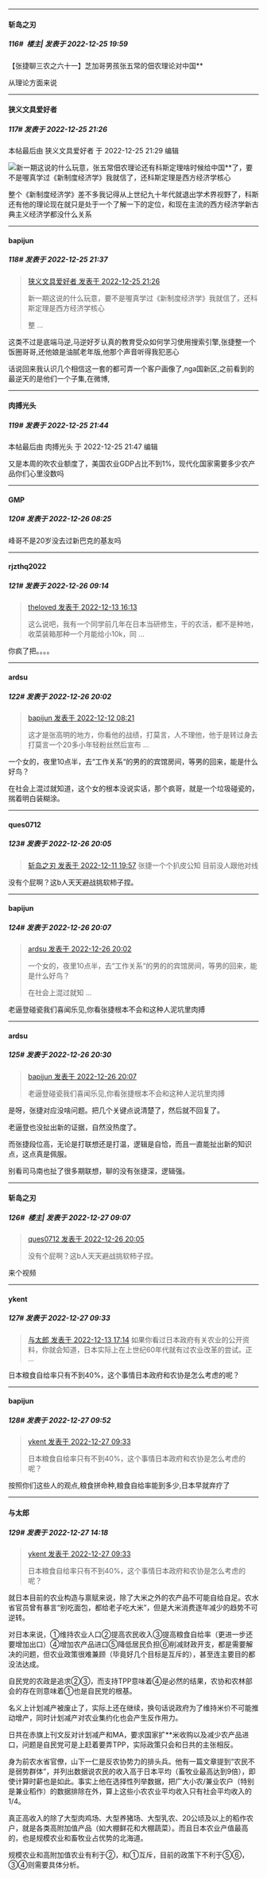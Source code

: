 

*****

####  斩岛之刃  
##### 116#         楼主| 发表于 2022-12-25 19:59

【张捷聊三农之六十一】芝加哥男孩张五常的佃农理论对中国**

从理论方面来说



*****

####  狭义文具爱好者  
##### 117#       发表于 2022-12-25 21:26

 本帖最后由 狭义文具爱好者 于 2022-12-25 21:29 编辑 

<img src="https://static.saraba1st.com/image/smiley/face2017/001.png" referrerpolicy="no-referrer">新一期这说的什么玩意，张五常佃农理论还有科斯定理啥时候给中国**了，要不是喔真学过《新制度经济学》我就信了，还科斯定理是西方经济学核心

整个《新制度经济学》差不多我记得从上世纪九十年代就退出学术界视野了，科斯还有他的理论现在就只是处于一个了解一下的定位，和现在主流的西方经济学新古典主义经济学都没什么关系



*****

####  bapijun  
##### 118#       发表于 2022-12-25 21:37

<blockquote><a href="httphttps://bbs.saraba1st.com/2b/forum.php?mod=redirect&amp;goto=findpost&amp;pid=59087845&amp;ptid=2109423" target="_blank">狭义文具爱好者 发表于 2022-12-25 21:26</a>

新一期这说的什么玩意，要不是喔真学过《新制度经济学》我就信了，还科斯定理是西方经济学核心

整 ...</blockquote>
这类不过是底端马逆,马逆好歹认真的教育受众如何学习使用搜索引擎,张捷整一个饭圈哥哥,还他娘是油腻老年版,他那个声音听得我犯恶心

话说回来我认识几个相信这一套的都可弄一个客户画像了,nga国新区,之前看到的最逆天的是他们一个子集,在微博,



*****

####  肉搏光头  
##### 119#       发表于 2022-12-25 21:44

 本帖最后由 肉搏光头 于 2022-12-25 21:47 编辑 

又是本周的吹农业额度了，美国农业GDP占比不到1%，现代化国家需要多少农产品你们心里没数吗



*****

####  GMP  
##### 120#       发表于 2022-12-26 08:25

峰哥不是20岁没去过新巴克的基友吗



*****

####  rjzthq2022  
##### 121#       发表于 2022-12-26 09:14

<blockquote><a href="httphttps://bbs.saraba1st.com/2b/forum.php?mod=redirect&amp;goto=findpost&amp;pid=58922049&amp;ptid=2109423" target="_blank">theloved 发表于 2022-12-13 16:13</a>

这么说吧，我有一个同学前几年在日本当研修生，干的农活，都不是种地，收菜装箱那种一个月能给小10k，同 ...</blockquote>
你疯了把。。。。

*****

####  ardsu  
##### 122#       发表于 2022-12-26 20:02

<blockquote><a href="httphttps://bbs.saraba1st.com/2b/forum.php?mod=redirect&amp;goto=findpost&amp;pid=58900438&amp;ptid=2109423" target="_blank">bapijun 发表于 2022-12-12 08:21</a>

这才是张高明的地方，你看他的战绩，打莫言，人不理他，他于是转过身去打莫言一个20多小年轻粉丝然后宣布 ...</blockquote>
一个女的，夜里10点半，去“工作关系“的男的的宾馆房间，等男的回来，能是什么好鸟？

在社会上混过就知道，这个女的根本没说实话，那个疯哥，就是一个垃圾碰瓷的，揣着明白装糊涂。

*****

####  ques0712  
##### 123#       发表于 2022-12-26 20:05

<blockquote><a href="httphttps://bbs.saraba1st.com/2b/forum.php?mod=redirect&amp;goto=findpost&amp;pid=58891848&amp;ptid=2109423" target="_blank">斩岛之刃 发表于 2022-12-11 19:57</a>
张捷一个个扒皮公知 目前没人跟他对线</blockquote>
没有个屁啊？这b人天天避战挑软柿子捏。

*****

####  bapijun  
##### 124#       发表于 2022-12-26 20:07

<blockquote><a href="httphttps://bbs.saraba1st.com/2b/forum.php?mod=redirect&amp;goto=findpost&amp;pid=59098056&amp;ptid=2109423" target="_blank">ardsu 发表于 2022-12-26 20:02</a>

一个女的，夜里10点半，去“工作关系“的男的的宾馆房间，等男的回来，能是什么好鸟？

在社会上混过就知 ...</blockquote>
老逼登碰瓷我们喜闻乐见,你看张捷根本不会和这种人泥坑里肉搏



*****

####  ardsu  
##### 125#       发表于 2022-12-26 20:30

<blockquote><a href="httphttps://bbs.saraba1st.com/2b/forum.php?mod=redirect&amp;goto=findpost&amp;pid=59098112&amp;ptid=2109423" target="_blank">bapijun 发表于 2022-12-26 20:07</a>

老逼登碰瓷我们喜闻乐见,你看张捷根本不会和这种人泥坑里肉搏</blockquote>
是呀，张捷对应没啥问题。把几个关键点说清楚了，然后就不回复了。

老逼登也没扯出新的证据，自然没热度了。

而张捷段位高，无论是打联想还是打温，逻辑是自恰，而且一直能扯出新的知识点，这点真是佩服。

别看司马南也扯了很多期联想，聊的没有张捷深，逻辑强。



*****

####  斩岛之刃  
##### 126#         楼主| 发表于 2022-12-27 09:07

<blockquote><a href="httphttps://bbs.saraba1st.com/2b/forum.php?mod=redirect&amp;goto=findpost&amp;pid=59098086&amp;ptid=2109423" target="_blank">ques0712 发表于 2022-12-26 20:05</a>

没有个屁啊？这b人天天避战挑软柿子捏。</blockquote>
来个视频



*****

####  ykent  
##### 127#       发表于 2022-12-27 09:33

<blockquote><a href="httphttps://bbs.saraba1st.com/2b/forum.php?mod=redirect&amp;goto=findpost&amp;pid=58923161&amp;ptid=2109423" target="_blank">与太郎 发表于 2022-12-13 17:14</a>
如果你看过日本政府有关农业的公开资料，你就会知道，日本实际上在上世纪60年代就有过农业改革的尝试。正 ...</blockquote>
日本粮食自给率只有不到40%，这个事情日本政府和农协是怎么考虑的呢？



*****

####  bapijun  
##### 128#       发表于 2022-12-27 09:52

<blockquote><a href="httphttps://bbs.saraba1st.com/2b/forum.php?mod=redirect&amp;goto=findpost&amp;pid=59103146&amp;ptid=2109423" target="_blank">ykent 发表于 2022-12-27 09:33</a>

日本粮食自给率只有不到40%，这个事情日本政府和农协是怎么考虑的呢？</blockquote>
按照你们这些人的观点,粮食拼命种,粮食自给率能到多少,日本早就弃疗了



*****

####  与太郎  
##### 129#       发表于 2022-12-27 14:18

<blockquote><a href="httphttps://bbs.saraba1st.com/2b/forum.php?mod=redirect&amp;goto=findpost&amp;pid=59103146&amp;ptid=2109423" target="_blank">ykent 发表于 2022-12-27 09:33</a>

日本粮食自给率只有不到40%，这个事情日本政府和农协是怎么考虑的呢？</blockquote>
就日本目前的农业构造与禀赋来说，除了大米之外的农产品不可能自给自足。农水省官员曾有暴言“别吃面包，都给老子吃大米”，但是大米消费逐年减少的趋势不可逆转。

对日本来说，①维持农业人口②提高农民收入③提高粮食自给率（更进一步还要增加出口）④增加农产品进口⑤降低居民负担⑥削减财政开支，都是需要解决的问题，但农业政策很难兼顾（毕竟好几个目标是互斥的），甚至连主要目的都没法达成。

自民党的农政是追求②③，而支持TPP意味着④是必然的结果，农协和农林部会的存在则意味着①也是自民党的根基。

名义上计划减产被废止了，实际上还在继续，换句话说政府为了维持米价不可能推动增产，同时计划减产对农业集约化也会产生反作用力。

日共在赤旗上刊文反对计划减产和MA，要求国家扩**米收购以及减少农产品进口，问题是自民党可是上赶着要弄TPP，实际政策只会和日共的主张相反。

身为前农水省官僚，山下一仁是反农协势力的排头兵。他有一篇文章提到“农民不是弱势群体”，并列出数据说农民的收入高于日本平均（畜牧业最高达到9倍），即使计算时薪也是如此。事实上他在选择性列举数据，把广大小农/兼业农户（特别是兼业稻作）的数据排除在外，算上这些小农农业平均收入只有社会平均收入的1/4。

真正高收入的除了大型肉鸡场、大型养猪场、大型乳农、20公顷及以上的稻作农户，就是各类高附加值产品（如大棚鲜花和大棚蔬菜）。而且日本农业产值最高的，也是规模农业和畜牧业占优势的北海道。

规模农业和高附加值农业有利于②，和①互斥，目前的政策下不利于⑤⑥，③④则需要具体分析。

